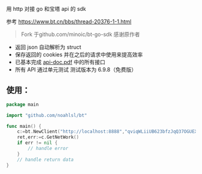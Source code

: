 用 http 对接 go 和宝塔 api 的 sdk

参考 https://www.bt.cn/bbs/thread-20376-1-1.html

> Fork 于github.com/minoic/bt-go-sdk
> 感谢原作者

* 返回 json 自动解析为 struct
* 保存返回的 cookies 并在之后的请求中使用来提高效率
* 已基本完成 [api-doc.pdf](api-doc.pdf "api-doc.pdf") 中的所有接口
* 所有 API 通过单元测试 测试版本为 6.9.8（免费版）

## 使用：

```go
package main

import "github.com/noahlsl/bt"

func main() {
	c:=bt.NewClient("http://localhost:8888","qviqWLiiUB623bfzJqQ37OGUEXwOXtVN")
	ret,err:=c.GetNetWork()
	if err != nil {
		// handle error
	}
	// handle return data
}

```